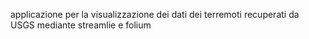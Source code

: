 applicazione per la visualizzazione dei dati dei terremoti recuperati da USGS mediante streamlie e folium